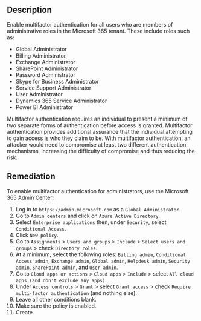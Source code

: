 ## Description

Enable multifactor authentication for all users who are members of administrative roles in the Microsoft 365 tenant. These include roles such as:

- Global Administrator
- Billing Administrator
- Exchange Administrator
- SharePoint Administrator
- Password Administrator
- Skype for Business Administrator
- Service Support Administrator
- User Administrator
- Dynamics 365 Service Administrator
- Power BI Administrator

Multifactor authentication requires an individual to present a minimum of two separate forms of authentication before access is granted. Multifactor authentication provides additional assurance that the individual attempting to gain access is who they claim to be. With multifactor authentication, an attacker would need to compromise at least two different authentication mechanisms, increasing the difficulty of compromise and thus reducing the risk.

## Remediation

To enable multifactor authentication for administrators, use the Microsoft 365 Admin Center:

1. Log in to `https://admin.microsoft.com` as a `Global Administrator`.
2. Go to `Admin centers` and click on `Azure Active Directory`.
3. Select `Enterprise applications` then, under `Security`, select `Conditional Access`.
4. Click `New policy`.
5. Go to `Assignments` > `Users and groups` > `Include` > `Select users and groups` > check `Directory roles`.
6. At a minimum, select the following roles: `Billing admin`, `Conditional Access admin`, `Exchange admin`, `Global admin`, `Helpdesk admin`, `Security admin`, `SharePoint admin`, and `User admin`.
7. Go to `Cloud apps or actions` > `Cloud apps` > `Include` > select `All cloud apps (and don't exclude any apps)`.
8. Under `Access controls` > `Grant` > select `Grant access` > check `Require multi-factor authentication` (and nothing else).
9. Leave all other conditions blank.
10. Make sure the policy is enabled.
11. Create.
